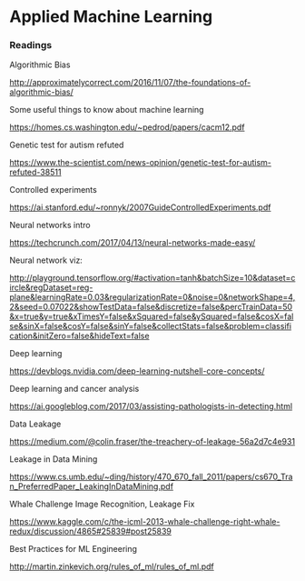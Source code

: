 # Applied Machine Learning

### Readings

Algorithmic Bias

http://approximatelycorrect.com/2016/11/07/the-foundations-of-algorithmic-bias/

Some useful things to know about machine learning

https://homes.cs.washington.edu/~pedrod/papers/cacm12.pdf

Genetic test for autism refuted

https://www.the-scientist.com/news-opinion/genetic-test-for-autism-refuted-38511

Controlled experiments

https://ai.stanford.edu/~ronnyk/2007GuideControlledExperiments.pdf

Neural networks intro

https://techcrunch.com/2017/04/13/neural-networks-made-easy/

Neural network viz:

http://playground.tensorflow.org/#activation=tanh&batchSize=10&dataset=circle&regDataset=reg-plane&learningRate=0.03&regularizationRate=0&noise=0&networkShape=4,2&seed=0.07022&showTestData=false&discretize=false&percTrainData=50&x=true&y=true&xTimesY=false&xSquared=false&ySquared=false&cosX=false&sinX=false&cosY=false&sinY=false&collectStats=false&problem=classification&initZero=false&hideText=false

Deep learning

https://devblogs.nvidia.com/deep-learning-nutshell-core-concepts/

Deep learning and cancer analysis

https://ai.googleblog.com/2017/03/assisting-pathologists-in-detecting.html

Data Leakage

https://medium.com/@colin.fraser/the-treachery-of-leakage-56a2d7c4e931

Leakage in Data Mining

https://www.cs.umb.edu/~ding/history/470_670_fall_2011/papers/cs670_Tran_PreferredPaper_LeakingInDataMining.pdf

Whale Challenge Image Recognition, Leakage Fix

https://www.kaggle.com/c/the-icml-2013-whale-challenge-right-whale-redux/discussion/4865#25839#post25839

Best Practices for ML Engineering

http://martin.zinkevich.org/rules_of_ml/rules_of_ml.pdf

